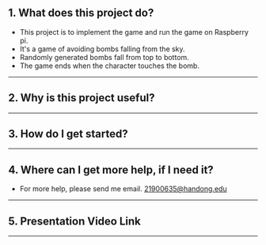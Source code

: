 ## 1. __What does this project do?__

* This project is to implement the game and run the game on Raspberry pi.
* It's a game of avoiding bombs falling from the sky.
* Randomly generated bombs fall from top to bottom. 
* The game ends when the character touches the bomb.

* * *

## 2. __Why is this project useful?__



* * *

## 3. __How do I get started?__



* * *

## 4. __Where can I get more help, if I need it?__

* For more help, please send me email. 21900635@handong.edu

* * *

## 5. __Presentation Video Link__



* * *
